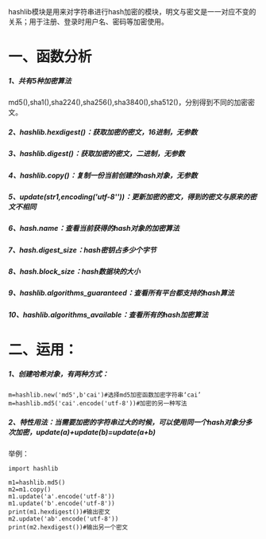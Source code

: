 hashlib模块是用来对字符串进行hash加密的模块，明文与密文是一一对应不变的关系；用于注册、登录时用户名、密码等加密使用。

# 一、函数分析

##### 1、共有5种加密算法

md5\(\),sha1\(\),sha224\(\),sha256\(\),sha3840\(\),sha512\(\)，分别得到不同的加密密文。

##### 2、hashlib.hexdigest\(\)：获取加密的密文，16进制，无参数

##### 3、hashlib.digest\(\)：获取加密的密文，二进制，无参数

##### 4、hashlib.copy\(\)：复制一份当前创建的hash对象，无参数

##### 5、update\(str1,encoding\('utf-8''\)\)：更新加密的密文，得到的密文与原来的密文不相同

##### 6、hash.name：查看当前获得的hash对象的加密算法

##### 7、hash.digest\_size：hash密钥占多少个字节

##### 8、hash.block\_size：hash数据块的大小

##### 9、hashlib.algorithms\_guaranteed：查看所有平台都支持的hash算法

##### 10、hashlib.algorithms\_available：查看所有的hash加密算法

# 二、运用：

##### 1、创建哈希对象，有两种方式：

```
m=hashlib.new('md5',b'cai')#选择md5加密函数加密字符串‘cai’
m=hashlib.md5('cai'.encode('utf-8'))#加密的另一种写法
```

##### 2、特性用法：当需要加密的字符串过大的时候，可以使用同一个hash对象分多次加密，update\(a\)+update\(b\)=update\(a+b\)

举例：

```
import hashlib

m1=hashlib.md5()
m2=m1.copy()
m1.update('a'.encode('utf-8'))
m1.update('b'.encode('utf-8'))
print(m1.hexdigest())#输出密文
m2.update('ab'.encode('utf-8'))
print(m2.hexdigest())#输出另一个密文

```



